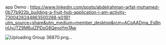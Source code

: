 app Demo : https://www.linkedin.com/posts/abdelrahman-arfat-mohamed-0b77b922b_building-a-fruit-hub-application-i-am-activity-7300426244863500288-k01B?utm_source=share&utm_medium=member_desktop&rcm=ACoAADma_EsBnnUyJTZ9M6ulZPDsG8QeyoYm7Aw


![Uploading Group 36870.png…]()
